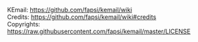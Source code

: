 KEmail: https://github.com/fapsi/kemail/wiki  
Credits: https://github.com/fapsi/kemail/wiki#credits  
Copyrights: https://raw.githubusercontent.com/fapsi/kemail/master/LICENSE  

